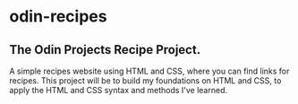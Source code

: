 # odin-recipes
## The Odin Projects Recipe Project.

A simple recipes website using HTML and CSS, where you can find links for recipes.
This project will be to build my foundations on HTML and CSS, to apply the HTML and CSS syntax and methods I've learned.

